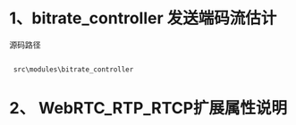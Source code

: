 ﻿# 1、bitrate_controller 发送端码流估计

源码路径

```cpp

 src\modules\bitrate_controller
```


# 2、 WebRTC_RTP_RTCP扩展属性说明

